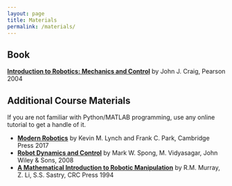 ```yaml
---
layout: page
title: Materials
permalink: /materials/
---
```


## Book

[**Introduction to Robotics: Mechanics and Control**](https://tinyurl.com/jjcraig) by John J. Craig, Pearson 2004

## Additional Course Materials

If you are not familiar with Python/MATLAB programming, use any online tutorial to get a handle of it.

* [**Modern Robotics**](https://tinyurl.com/modern-robotics) by Kevin M. Lynch and Frank C. Park, Cambridge Press 2017
* [**Robot Dynamics and Control**](https://tinyurl.com/spong-sagar) by Mark W. Spong, M. Vidyasagar, John Wiley & Sons, 2008
* [**A Mathematical Introduction to Robotic Manipulation**](https://tinyurl.com/robot-manip) by R.M. Murray, Z. Li, S.S. Sastry, CRC Press 1994
